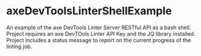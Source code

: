 # axeDevToolsLinterShellExample
An example of the axe DevTools Linter Server RESTful API as a bash shell.
Project requires an axe DevTOols Linter API Key and the JQ library installed. 
Project includes a status message to report on the current progress of the linting job.
